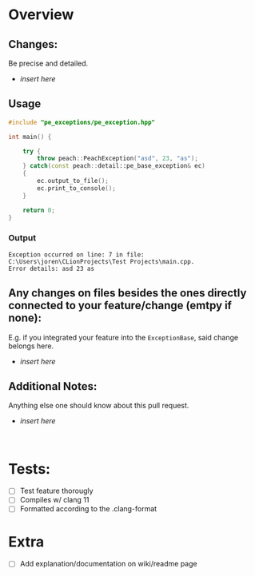 # Overview

## Changes:
Be precise and detailed.
- *insert here*

## Usage
```cpp
#include "pe_exceptions/pe_exception.hpp"

int main() {

    try {
        throw peach::PeachException("asd", 23, "as");
    } catch(const peach::detail::pe_base_exception& ec)
    {
        ec.output_to_file();
        ec.print_to_console();
    }

    return 0;
}
```
### Output
```
Exception occurred on line: 7 in file: C:\Users\joren\CLionProjects\Test Projects\main.cpp.
Error details: asd 23 as 
```

## Any changes on files besides the ones directly connected to your feature/change (emtpy if none):
E.g. if you integrated your feature into the `ExceptionBase`, said change belongs here.
- *insert here*

## Additional Notes:
Anything else one should know about this pull request.
- *insert here*

</br>

# Tests:
- [ ] Test feature thorougly  
- [ ] Compiles w/ clang 11  
- [ ] Formatted according to the .clang-format  

# Extra
- [ ] Add explanation/documentation on wiki/readme page
